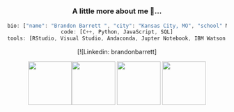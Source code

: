 <div align="center">

<h1>

### A little more about me 🤖...
```javascript
bio: ["name": "Brandon Barrett ", "city": "Kansas City, MO", "school" Metropolitan Community College - Maple Woods, Computer Science Major]
code: [C++, Python, JavaScript, SQL]
tools: [RStudio, Visual Studio, Andaconda, Jupter Notebook, IBM Watson Studio]
```
[![Linkedin: brandonbarrett]

<img src="https://user-images.githubusercontent.com/74038190/212257454-16e3712e-945a-4ca2-b238-408ad0bf87e6.gif" width="100"><img src="https://user-images.githubusercontent.com/74038190/212257472-08e52665-c503-4bd9-aa20-f5a4dae769b5.gif" width="100">
<img src="https://user-images.githubusercontent.com/74038190/212257465-7ce8d493-cac5-494e-982a-5a9deb852c4b.gif" width="100">
<img src="https://user-images.githubusercontent.com/74038190/212284087-bbe7e430-757e-4901-90bf-4cd2ce3e1852.gif" width="100">
<br><br>


